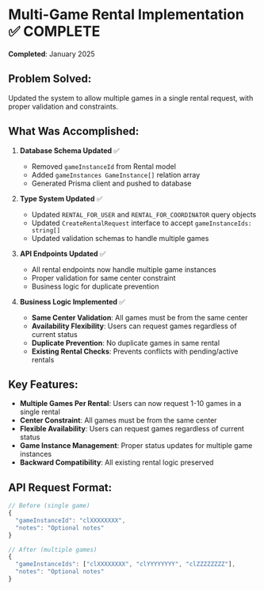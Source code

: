 # Multi-Game Rental Implementation ✅ COMPLETE
**Completed**: January 2025

## Problem Solved:
Updated the system to allow multiple games in a single rental request, with proper validation and constraints.

## What Was Accomplished:
1. **Database Schema Updated** ✅
   - Removed `gameInstanceId` from Rental model
   - Added `gameInstances GameInstance[]` relation array
   - Generated Prisma client and pushed to database

2. **Type System Updated** ✅
   - Updated `RENTAL_FOR_USER` and `RENTAL_FOR_COORDINATOR` query objects
   - Updated `CreateRentalRequest` interface to accept `gameInstanceIds: string[]`
   - Updated validation schemas to handle multiple games

3. **API Endpoints Updated** ✅
   - All rental endpoints now handle multiple game instances
   - Proper validation for same center constraint
   - Business logic for duplicate prevention

4. **Business Logic Implemented** ✅
   - **Same Center Validation**: All games must be from the same center
   - **Availability Flexibility**: Users can request games regardless of current status
   - **Duplicate Prevention**: No duplicate games in same rental
   - **Existing Rental Checks**: Prevents conflicts with pending/active rentals

## Key Features:
- **Multiple Games Per Rental**: Users can now request 1-10 games in a single rental
- **Center Constraint**: All games must be from the same center
- **Flexible Availability**: Users can request games regardless of current status
- **Game Instance Management**: Proper status updates for multiple game instances
- **Backward Compatibility**: All existing rental logic preserved

## API Request Format:
```typescript
// Before (single game)
{
  "gameInstanceId": "clXXXXXXXX",
  "notes": "Optional notes"
}

// After (multiple games)
{
  "gameInstanceIds": ["clXXXXXXXX", "clYYYYYYYY", "clZZZZZZZZ"],
  "notes": "Optional notes"
}
```